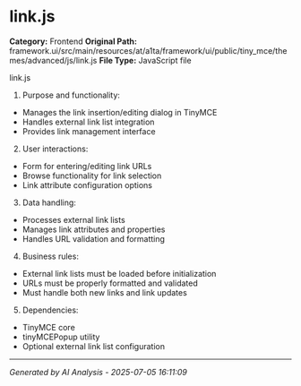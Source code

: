 # link.js

**Category:** Frontend
**Original Path:** framework.ui/src/main/resources/at/a1ta/framework/ui/public/tiny_mce/themes/advanced/js/link.js
**File Type:** JavaScript file

link.js
1. Purpose and functionality:
- Manages the link insertion/editing dialog in TinyMCE
- Handles external link list integration
- Provides link management interface

2. User interactions:
- Form for entering/editing link URLs
- Browse functionality for link selection
- Link attribute configuration options

3. Data handling:
- Processes external link lists
- Manages link attributes and properties
- Handles URL validation and formatting

4. Business rules:
- External link lists must be loaded before initialization
- URLs must be properly formatted and validated
- Must handle both new links and link updates

5. Dependencies:
- TinyMCE core
- tinyMCEPopup utility
- Optional external link list configuration

---
*Generated by AI Analysis - 2025-07-05 16:11:09*
